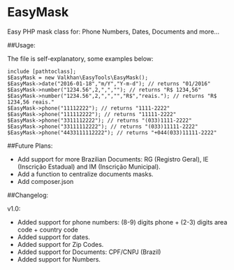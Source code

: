 # EasyMask
Easy PHP mask class for: Phone Numbers, Dates, Documents and more...

##Usage:

The file is self-explanatory, some examples below:
```
include [pathtoclass];
$EasyMask = new Valkhan\EasyTools\EasyMask();
$EasyMask->date("2016-01-18","m/Y","Y-m-d"); // returns "01/2016"
$EasyMask->number("1234.56",2,",",""); // returns "R$ 1234,56"
$EasyMask->number("1234.56",2,",","","R$","reais."); // returns "R$ 1234,56 reais."
$EasyMask->phone("11112222"); // returns "1111-2222"
$EasyMask->phone("111112222"); // returns "11111-2222"
$EasyMask->phone("3311112222"); // returns "(033)1111-2222"
$EasyMask->phone("33111112222"); // returns "(033)11111-2222"
$EasyMask->phone("4433111112222"); // returns "+044(033)11111-2222"
```

##Future Plans:
* Add support for more Brazilian Documents: RG (Registro Geral), IE (Inscrição Estadual) and IM (Inscrição Municipal).
* Add a function to centralize documents masks. 
* Add composer.json




##Changelog:

v1.0:
* Added support for phone numbers: (8-9) digits phone + (2-3) digits area code + country code
* Added support for dates.
* Added support for Zip Codes.
* Added support for Documents: CPF/CNPJ (Brazil)
* Added support for Numbers.
